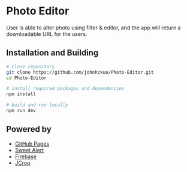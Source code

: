 # Photo Editor
User is able to alter photo using filter & editor, and the app will return a downloadable URL for the users.

## Installation and Building

```bash
# clone repository
git clone https://github.com/johnhckuo/Photo-Editor.git
cd Photo-Editor

# install required packages and dependencies
npm install

# build and run locally
npm run dev
```

## Powered by
- [GitHub Pages](https://pages.github.com/)
- [Sweet Alert](https://sweetalert.js.org/)
- [Firebase](https://firebase.google.com/)
- [JCrop](https://github.com/tapmodo/Jcrop)
